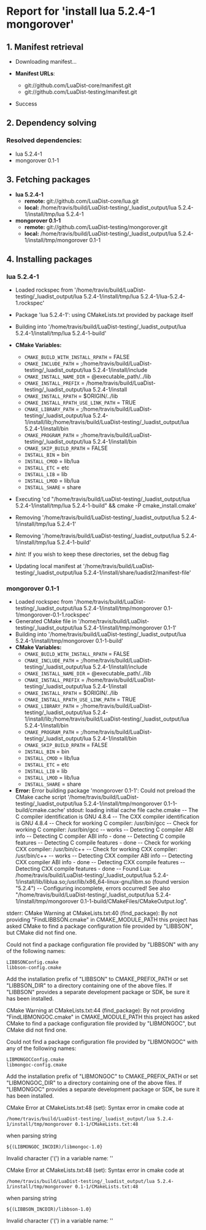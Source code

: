 # Report for 'install lua 5.2.4-1 mongorover'


## 1. Manifest retrieval

- Downloading manifest...

- **Manifest URLs**:
    - git://github.com/LuaDist-core/manifest.git
    - git://github.com/LuaDist-testing/manifest.git
- Success

## 2. Dependency solving


### Resolved dependencies:
- lua 5.2.4-1
- mongorover 0.1-1

## 3. Fetching packages

- **lua 5.2.4-1**
    - **remote:** git://github.com/LuaDist-core/lua.git
    - **local:** /home/travis/build/LuaDist-testing/_luadist_output/lua 5.2.4-1/install/tmp/lua 5.2.4-1
- **mongorover 0.1-1**
    - **remote:** git://github.com/LuaDist-testing/mongorover.git
    - **local:** /home/travis/build/LuaDist-testing/_luadist_output/lua 5.2.4-1/install/tmp/mongorover 0.1-1

## 4. Installing packages


### lua 5.2.4-1
- Loaded rockspec from '/home/travis/build/LuaDist-testing/_luadist_output/lua 5.2.4-1/install/tmp/lua 5.2.4-1/lua-5.2.4-1.rockspec'
- Package 'lua 5.2.4-1': using CMakeLists.txt provided by package itself
- Building into '/home/travis/build/LuaDist-testing/_luadist_output/lua 5.2.4-1/install/tmp/lua 5.2.4-1-build'
- **CMake Variables:**
    - `CMAKE_BUILD_WITH_INSTALL_RPATH` = FALSE
    - `CMAKE_INCLUDE_PATH` = ;/home/travis/build/LuaDist-testing/_luadist_output/lua 5.2.4-1/install/include
    - `CMAKE_INSTALL_NAME_DIR` = @executable_path/../lib
    - `CMAKE_INSTALL_PREFIX` = /home/travis/build/LuaDist-testing/_luadist_output/lua 5.2.4-1/install
    - `CMAKE_INSTALL_RPATH` = $ORIGIN/../lib
    - `CMAKE_INSTALL_RPATH_USE_LINK_PATH` = TRUE
    - `CMAKE_LIBRARY_PATH` = ;/home/travis/build/LuaDist-testing/_luadist_output/lua 5.2.4-1/install/lib;/home/travis/build/LuaDist-testing/_luadist_output/lua 5.2.4-1/install/bin
    - `CMAKE_PROGRAM_PATH` = ;/home/travis/build/LuaDist-testing/_luadist_output/lua 5.2.4-1/install/bin
    - `CMAKE_SKIP_BUILD_RPATH` = FALSE
    - `INSTALL_BIN` = bin
    - `INSTALL_CMOD` = lib/lua
    - `INSTALL_ETC` = etc
    - `INSTALL_LIB` = lib
    - `INSTALL_LMOD` = lib/lua
    - `INSTALL_SHARE` = share
- Executing 'cd "/home/travis/build/LuaDist-testing/_luadist_output/lua 5.2.4-1/install/tmp/lua 5.2.4-1-build" && cmake -P cmake_install.cmake'
- Removing '/home/travis/build/LuaDist-testing/_luadist_output/lua 5.2.4-1/install/tmp/lua 5.2.4-1'
- Removing '/home/travis/build/LuaDist-testing/_luadist_output/lua 5.2.4-1/install/tmp/lua 5.2.4-1-build'

- *hint:* If you wish to keep these directories, set the debug flag
- Updating local manifest at '/home/travis/build/LuaDist-testing/_luadist_output/lua 5.2.4-1/install/share/luadist2/manifest-file'

### mongorover 0.1-1
- Loaded rockspec from '/home/travis/build/LuaDist-testing/_luadist_output/lua 5.2.4-1/install/tmp/mongorover 0.1-1/mongorover-0.1-1.rockspec'
- Generated CMake file in '/home/travis/build/LuaDist-testing/_luadist_output/lua 5.2.4-1/install/tmp/mongorover 0.1-1'
- Building into '/home/travis/build/LuaDist-testing/_luadist_output/lua 5.2.4-1/install/tmp/mongorover 0.1-1-build'
- **CMake Variables:**
    - `CMAKE_BUILD_WITH_INSTALL_RPATH` = FALSE
    - `CMAKE_INCLUDE_PATH` = ;/home/travis/build/LuaDist-testing/_luadist_output/lua 5.2.4-1/install/include
    - `CMAKE_INSTALL_NAME_DIR` = @executable_path/../lib
    - `CMAKE_INSTALL_PREFIX` = /home/travis/build/LuaDist-testing/_luadist_output/lua 5.2.4-1/install
    - `CMAKE_INSTALL_RPATH` = $ORIGIN/../lib
    - `CMAKE_INSTALL_RPATH_USE_LINK_PATH` = TRUE
    - `CMAKE_LIBRARY_PATH` = ;/home/travis/build/LuaDist-testing/_luadist_output/lua 5.2.4-1/install/lib;/home/travis/build/LuaDist-testing/_luadist_output/lua 5.2.4-1/install/bin
    - `CMAKE_PROGRAM_PATH` = ;/home/travis/build/LuaDist-testing/_luadist_output/lua 5.2.4-1/install/bin
    - `CMAKE_SKIP_BUILD_RPATH` = FALSE
    - `INSTALL_BIN` = bin
    - `INSTALL_CMOD` = lib/lua
    - `INSTALL_ETC` = etc
    - `INSTALL_LIB` = lib
    - `INSTALL_LMOD` = lib/lua
    - `INSTALL_SHARE` = share
- **Error:** Error building package 'mongorover 0.1-1': Could not preload the CMake cache script '/home/travis/build/LuaDist-testing/_luadist_output/lua 5.2.4-1/install/tmp/mongorover 0.1-1-build/cmake.cache'
stdout:
loading initial cache file cache.cmake
-- The C compiler identification is GNU 4.8.4
-- The CXX compiler identification is GNU 4.8.4
-- Check for working C compiler: /usr/bin/gcc
-- Check for working C compiler: /usr/bin/gcc -- works
-- Detecting C compiler ABI info
-- Detecting C compiler ABI info - done
-- Detecting C compile features
-- Detecting C compile features - done
-- Check for working CXX compiler: /usr/bin/c++
-- Check for working CXX compiler: /usr/bin/c++ -- works
-- Detecting CXX compiler ABI info
-- Detecting CXX compiler ABI info - done
-- Detecting CXX compile features
-- Detecting CXX compile features - done
-- Found Lua: /home/travis/build/LuaDist-testing/_luadist_output/lua 5.2.4-1/install/lib/liblua.so;/usr/lib/x86_64-linux-gnu/libm.so (found version "5.2.4") 
-- Configuring incomplete, errors occurred!
See also "/home/travis/build/LuaDist-testing/_luadist_output/lua 5.2.4-1/install/tmp/mongorover 0.1-1-build/CMakeFiles/CMakeOutput.log".

stderr:
CMake Warning at CMakeLists.txt:40 (find_package):
  By not providing "FindLIBBSON.cmake" in CMAKE_MODULE_PATH this project has
  asked CMake to find a package configuration file provided by "LIBBSON", but
  CMake did not find one.

  Could not find a package configuration file provided by "LIBBSON" with any
  of the following names:

    LIBBSONConfig.cmake
    libbson-config.cmake

  Add the installation prefix of "LIBBSON" to CMAKE_PREFIX_PATH or set
  "LIBBSON_DIR" to a directory containing one of the above files.  If
  "LIBBSON" provides a separate development package or SDK, be sure it has
  been installed.


CMake Warning at CMakeLists.txt:44 (find_package):
  By not providing "FindLIBMONGOC.cmake" in CMAKE_MODULE_PATH this project
  has asked CMake to find a package configuration file provided by
  "LIBMONGOC", but CMake did not find one.

  Could not find a package configuration file provided by "LIBMONGOC" with
  any of the following names:

    LIBMONGOCConfig.cmake
    libmongoc-config.cmake

  Add the installation prefix of "LIBMONGOC" to CMAKE_PREFIX_PATH or set
  "LIBMONGOC_DIR" to a directory containing one of the above files.  If
  "LIBMONGOC" provides a separate development package or SDK, be sure it has
  been installed.


CMake Error at CMakeLists.txt:48 (set):
  Syntax error in cmake code at

    /home/travis/build/LuaDist-testing/_luadist_output/lua 5.2.4-1/install/tmp/mongorover 0.1-1/CMakeLists.txt:48

  when parsing string

    ${(LIBMONGOC_INCDIR)/libmongoc-1.0}

  Invalid character ('(') in a variable name: ''


CMake Error at CMakeLists.txt:48 (set):
  Syntax error in cmake code at

    /home/travis/build/LuaDist-testing/_luadist_output/lua 5.2.4-1/install/tmp/mongorover 0.1-1/CMakeLists.txt:48

  when parsing string

    ${(LIBBSON_INCDIR)/libbson-1.0}

  Invalid character ('(') in a variable name: ''




